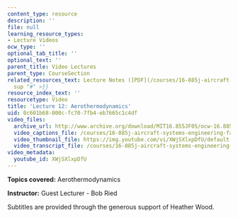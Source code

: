 ```yaml
---
content_type: resource
description: ''
file: null
learning_resource_types:
- Lecture Videos
ocw_type: ''
optional_tab_title: ''
optional_text: ''
parent_title: Video Lectures
parent_type: CourseSection
related_resources_text: Lecture Notes ([PDF](/courses/16-885j-aircraft-systems-engineering-fall-2005/resources/ried_arthrmdynmc)){{<
  sup "#" >}}
resource_index_text: ''
resourcetype: Video
title: 'Lecture 12: Aerothermodynamics'
uid: 0c601b68-000c-fc70-7fb4-eb7665c1c4df
video_files:
  archive_url: http://www.archive.org/download/MIT16.855JF05/ocw-16.885-20oct2005-220k.mp4
  video_captions_file: /courses/16-885j-aircraft-systems-engineering-fall-2005/0c65c7d4f16e59fca1a6aed0630592b4_XWjSXlxpDfU.vtt
  video_thumbnail_file: https://img.youtube.com/vi/XWjSXlxpDfU/default.jpg
  video_transcript_file: /courses/16-885j-aircraft-systems-engineering-fall-2005/6a83205ff8c07169131a2b74b2f63b24_XWjSXlxpDfU.pdf
video_metadata:
  youtube_id: XWjSXlxpDfU
---
```


**Topics covered:** Aerothermodynamics

**Instructor:** Guest Lecturer - Bob Ried

Subtitles are provided through the generous support of Heather Wood.